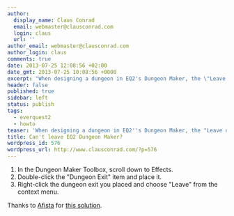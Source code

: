 ```yaml
---
author:
  display_name: Claus Conrad
  email: webmaster@clausconrad.com
  login: claus
  url: ''
author_email: webmaster@clausconrad.com
author_login: claus
comments: true
date: 2013-07-25 12:08:56 +02:00
date_gmt: 2013-07-25 10:08:56 +0000
excerpt: "When designing a dungeon in EQ2's Dungeon Maker, the \"Leave dungeon\" on the Housing window might not work. Here's a workaround:\r\n"
header: false
published: true
sidebar: left
status: publish
tags:
  - everquest2
  - howto
teaser: 'When designing a dungeon in EQ2''s Dungeon Maker, the "Leave dungeon" on the Housing window might not work. Here''s a workaround:'
title: Can't leave EQ2 Dungeon Maker?
wordpress_id: 576
wordpress_url: http://www.clausconrad.com/?p=576
---
```

1. In the Dungeon Maker Toolbox, scroll down to Effects.
2. Double-click the "Dungeon Exit" item and place it.
3. Right-click the dungeon exit you placed and choose "Leave" from the context menu.

Thanks to [Afista](https://forums.station.sony.com/eq2/index.php?members/afista.78/) for [this solution](https://forums.station.sony.com/eq2/index.php?threads/bug-leave-dungeon-button-on-housing-window-is-broken.536174/).
